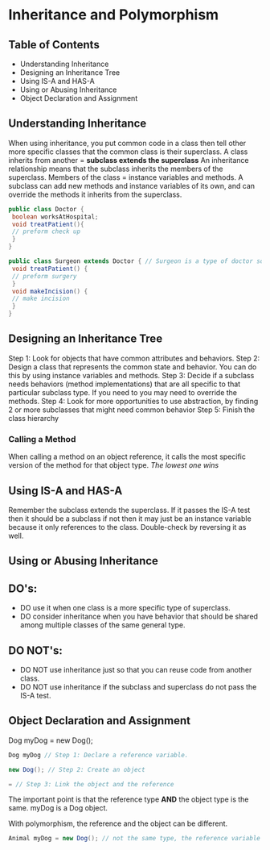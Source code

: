 # Inheritance and Polymorphism

## Table of Contents
- Understanding Inheritance
- Designing an Inheritance Tree
- Using IS-A and HAS-A
- Using or Abusing Inheritance
- Object Declaration and Assignment

## Understanding Inheritance
When using inheritance, you put common code in a class then tell other more specific classes that the common class is their superclass. 
A class inherits from another = **subclass extends the superclass**
An inheritance relationship means that the subclass inherits the members of the superclass. 
Members of the class = instance variables and methods.
A subclass can add new methods and instance variables of its own, and can override the methods it inherits from the superclass.
```java
public class Doctor {
 boolean worksAtHospital;
 void treatPatient(){
 // preform check up
 }
}

public class Surgeon extends Doctor { // Surgeon is a type of doctor so it inherits from that class
 void treatPatient() {
 // preform surgery
 }
 void makeIncision() {
 // make incision
 }
}
```

## Designing an Inheritance Tree
Step 1: Look for objects that have common attributes and behaviors.
Step 2: Design a class that represents the common state and behavior. You can do this by using instance variables and methods.
Step 3: Decide if a subclass needs behaviors (method implementations) that are all specific to that particular subclass type. If you need to you may need to override the methods.
Step 4: Look for more opportunities to use abstraction, by finding 2 or more subclasses that might need common behavior
Step 5: Finish the class hierarchy

### Calling a Method
When calling a method on an object reference, it calls the most specific version of the method for that object type.
*The lowest one wins*

## Using IS-A and HAS-A
Remember the subclass extends the superclass. If it passes the IS-A test then it should be a subclass if not then it may just be an instance variable because it only references to the class. Double-check by reversing it as well.

## Using or Abusing Inheritance
DO's:
----
- DO use it when one class is a more specific type of superclass.
- DO consider inheritance when you have behavior that should be shared among multiple classes of the same general type.

DO NOT's:
---------
- DO NOT use inheritance just so that you can reuse code from another class.
- DO NOT use inheritance if the subclass and superclass do not pass the IS-A test.

## Object Declaration and Assignment
Dog myDog = new Dog();
```java
Dog myDog // Step 1: Declare a reference variable.
```

```java 
new Dog(); // Step 2: Create an object
```

```java
= // Step 3: Link the object and the reference
```
The important point is that the reference type **AND** the object type is the same.
myDog is a Dog object.

With polymorphism, the reference and the object can be different.
```java
Animal myDog = new Dog(); // not the same type, the reference variable is declared as Animal, but the object is created as a new Dog()
```